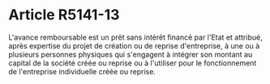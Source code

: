 # Article R5141-13

  
L'avance remboursable est un prêt sans intérêt financé par l'Etat et attribué, après expertise du projet de création ou de reprise d'entreprise, à une ou à plusieurs personnes physiques qui s'engagent à intégrer son montant au capital de la société créée ou reprise ou à l'utiliser pour le fonctionnement de l'entreprise individuelle créée ou reprise.